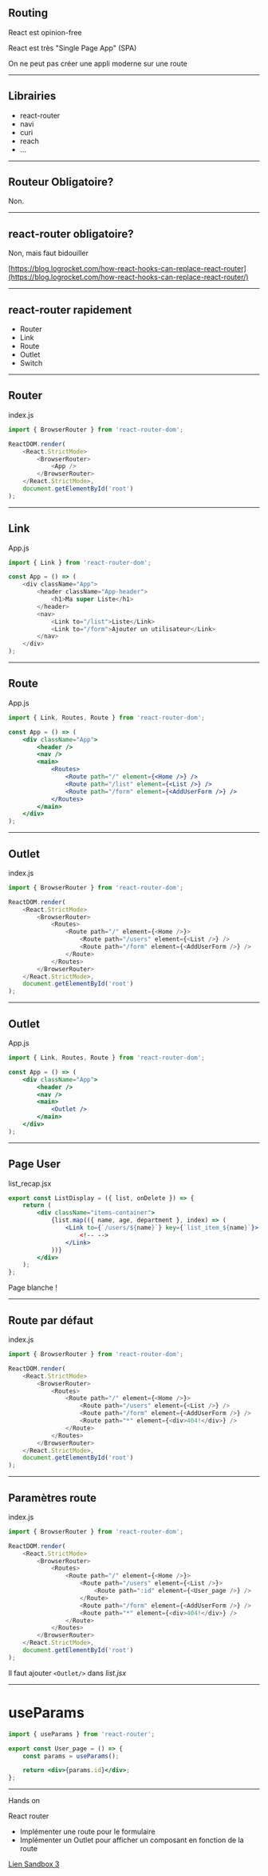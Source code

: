 ## Routing

React est opinion-free

React est très "Single Page App" (SPA)

On ne peut pas créer une appli moderne sur une route

---

## Librairies

-   react-router
-   navi
-   curi
-   reach
-   ...

---

## Routeur Obligatoire?

Non.

---

## react-router obligatoire?

Non, mais faut bidouiller

[https://blog.logrocket.com/how-react-hooks-can-replace-react-router](https://blog.logrocket.com/how-react-hooks-can-replace-react-router/)

---

## react-router rapidement

-   Router
-   Link
-   Route
-   Outlet
-   Switch

---

## Router

index.js

```javascript
import { BrowserRouter } from 'react-router-dom';

ReactDOM.render(
    <React.StrictMode>
        <BrowserRouter>
            <App />
        </BrowserRouter>
    </React.StrictMode>,
    document.getElementById('root')
);
```

---

## Link

App.js

```javascript
import { Link } from 'react-router-dom';

const App = () => (
    <div className="App">
        <header className="App-header">
            <h1>Ma super Liste</h1>
        </header>
        <nav>
            <Link to="/list">Liste</Link>
            <Link to="/form">Ajouter un utilisateur</Link>
        </nav>
    </div>
);
```

---

## Route

App.js

```jsx
import { Link, Routes, Route } from 'react-router-dom';

const App = () => (
    <div className="App">
        <header />
        <nav />
        <main>
            <Routes>
                <Route path="/" element={<Home />} />
                <Route path="/list" element={<List />} />
                <Route path="/form" element={<AddUserForm />} />
            </Routes>
        </main>
    </div>
);
```

---

## Outlet

index.js

```javascript
import { BrowserRouter } from 'react-router-dom';

ReactDOM.render(
    <React.StrictMode>
        <BrowserRouter>
            <Routes>
                <Route path="/" element={<Home />}>
                    <Route path="/users" element={<List />} />
                    <Route path="/form" element={<AddUserForm />} />
                </Route>
            </Routes>
        </BrowserRouter>
    </React.StrictMode>,
    document.getElementById('root')
);
```

---

## Outlet

App.js

```jsx
import { Link, Routes, Route } from 'react-router-dom';

const App = () => (
    <div className="App">
        <header />
        <nav />
        <main>
            <Outlet />
        </main>
    </div>
);
```

---

## Page User

list_recap.jsx

```jsx
export const ListDisplay = ({ list, onDelete }) => {
    return (
        <div className="items-container">
            {list.map(({ name, age, department }, index) => (
                <Link to={`/users/${name}`} key={`list_item_${name}`}>
                    <!-- -->
                </Link>
            ))}
        </div>
    );
};
```

Page blanche !

---

## Route par défaut

index.js

```javascript
import { BrowserRouter } from 'react-router-dom';

ReactDOM.render(
    <React.StrictMode>
        <BrowserRouter>
            <Routes>
                <Route path="/" element={<Home />}>
                    <Route path="/users" element={<List />} />
                    <Route path="/form" element={<AddUserForm />} />
                    <Route path="*" element={<div>404!</div>} />
                </Route>
            </Routes>
        </BrowserRouter>
    </React.StrictMode>,
    document.getElementById('root')
);
```

---

## Paramètres route

index.js

```javascript
import { BrowserRouter } from 'react-router-dom';

ReactDOM.render(
    <React.StrictMode>
        <BrowserRouter>
            <Routes>
                <Route path="/" element={<Home />}>
                    <Route path="/users" element={<List />}>
                        <Route path=":id" element={<User_page />} />
                    </Route>
                    <Route path="/form" element={<AddUserForm />} />
                    <Route path="*" element={<div>404!</div>} />
                </Route>
            </Routes>
        </BrowserRouter>
    </React.StrictMode>,
    document.getElementById('root')
);
```

Il faut ajouter `<Outlet/>` dans _list.jsx_

---

# useParams

```jsx
import { useParams } from 'react-router';

export const User_page = () => {
    const params = useParams();

    return <div>{params.id}</div>;
};
```

---

Hands on

React router 

* Implémenter une route pour le formulaire
* Implémenter un Outlet pour afficher un composant en fonction de la route

[Lien Sandbox 3](https://codesandbox.io/s/2-correction-partie-2-dcf2f)